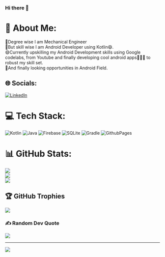 ### Hi there 👋
# 💫 About Me:
🧰Degree wise I am Mechanical Engineer<br>📱But skill wise I am Android Developer using Kotlin😄.<br>😄Currently upskilling my Android Development skills using Google codelabs, from Youtube and finally developing cool android apps👩🏻‍💻 to robust my skill set.<br>🏢And finally looking opportunities in Android Field.<br>


## 🌐 Socials:
[![LinkedIn](https://img.shields.io/badge/LinkedIn-%230077B5.svg?logo=linkedin&logoColor=white)](https://linkedin.com/in/https://www.linkedin.com/in/sauravdhiman326) 

# 💻 Tech Stack:
![Kotlin](https://img.shields.io/badge/kotlin-%237F52FF.svg?style=for-the-badge&logo=kotlin&logoColor=white) ![Java](https://img.shields.io/badge/java-%23ED8B00.svg?style=for-the-badge&logo=openjdk&logoColor=white) ![Firebase](https://img.shields.io/badge/Firebase-039BE5?style=for-the-badge&logo=Firebase&logoColor=white) ![SQLite](https://img.shields.io/badge/sqlite-%2307405e.svg?style=for-the-badge&logo=sqlite&logoColor=white) ![Gradle](https://img.shields.io/badge/Gradle-02303A.svg?style=for-the-badge&logo=Gradle&logoColor=white) ![GithubPages](https://img.shields.io/badge/github%20pages-121013?style=for-the-badge&logo=github&logoColor=white)
# 📊 GitHub Stats:
![](https://github-readme-stats.vercel.app/api?username=sauravDeveloper2000&theme=dark&hide_border=false&include_all_commits=false&count_private=false)<br/>
![](https://github-readme-streak-stats.herokuapp.com/?user=sauravDeveloper2000&theme=dark&hide_border=false)<br/>
![](https://github-readme-stats.vercel.app/api/top-langs/?username=sauravDeveloper2000&theme=dark&hide_border=false&include_all_commits=false&count_private=false&layout=compact)

## 🏆 GitHub Trophies
![](https://github-profile-trophy.vercel.app/?username=sauravDeveloper2000&theme=radical&no-frame=false&no-bg=false&margin-w=4)

### ✍️ Random Dev Quote
![](https://quotes-github-readme.vercel.app/api?type=horizontal&theme=radical)

---
[![](https://visitcount.itsvg.in/api?id=sauravDeveloper2000&icon=0&color=3)](https://visitcount.itsvg.in)
